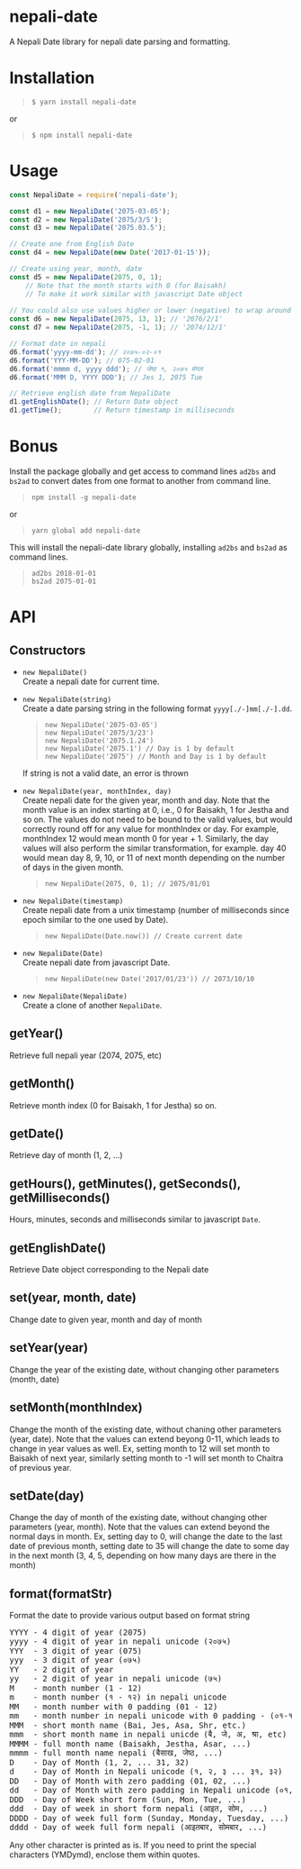 # nepali-date
A Nepali Date library for nepali date parsing and formatting.

# Installation
> `$ yarn install nepali-date`

or

> `$ npm install nepali-date`

# Usage
```javascript
const NepaliDate = require('nepali-date');

const d1 = new NepaliDate('2075-03-05');
const d2 = new NepaliDate('2075/3/5');
const d3 = new NepaliDate('2075.03.5');

// Create one from English Date
const d4 = new NepaliDate(new Date('2017-01-15')); 

// Create using year, month, date
const d5 = new NepaliDate(2075, 0, 1); 
    // Note that the month starts with 0 (for Baisakh)
    // To make it work similar with javascript Date object
  
// You could also use values higher or lower (negative) to wrap around
const d6 = new NepaliDate(2075, 13, 1); // '2076/2/1'
const d7 = new NepaliDate(2075, -1, 1); // '2074/12/1'

// Format date in nepali 
d6.format('yyyy-mm-dd'); // २०७५-०२-०१
d6.format('YYY-MM-DD'); // 075-02-01
d6.format('mmmm d, yyyy ddd'); // जेष्ठ १, २०७५ मंगल
d6.format('MMM D, YYYY DDD'); // Jes 1, 2075 Tue

// Retrieve english date from NepaliDate
d1.getEnglishDate(); // Return Date object
d1.getTime();        // Return timestamp in milliseconds
```
# Bonus
Install the package globally and get access to command lines `ad2bs`
and `bs2ad` to convert dates from one format to another from command line.

> `npm install -g nepali-date`

or 

> `yarn global add nepali-date`

This will install the nepali-date library globally, installing `ad2bs`
and `bs2ad` as command lines.

> `ad2bs 2018-01-01`<br/>
> `bs2ad 2075-01-01`<br/>

# API
## Constructors
* `new NepaliDate()`<br/>
   Create a nepali date for current time.

* `new NepaliDate(string)`<br/>
   Create a date parsing string in the following format `yyyy[./-]mm[./-].dd`.<br/>
   > `new NepaliDate('2075-03-05')`<br/> 
     `new NepaliDate('2075/3/23')`<br/>
     `new NepaliDate('2075.1.24')`<br/>
     `new NepaliDate('2075.1') // Day is 1 by default`</br>
     `new NepaliDate('2075') // Month and Day is 1 by default`<br/>
   
   If string is not a valid date, an error is thrown

* `new NepaliDate(year, monthIndex, day)`<br/>
  Create nepali date for the given year, month and day. Note that the month
  value is an index starting at 0, i.e., 0 for Baisakh, 1 for Jestha and 
  so on. The values do not need to be bound to the valid values, but would 
  correctly round off for any value for monthIndex or day. For example, 
  monthIndex 12 would mean month 0 for year + 1. Similarly, the day values 
  will also perform the similar transformation, for example. day 40 would 
  mean day 8, 9, 10, or 11 of next month depending on the number of days 
  in the given month.
  > `new NepaliDate(2075, 0, 1); // 2075/01/01`<br/>

* `new NepaliDate(timestamp)`<br/>
  Create nepali date from a unix timestamp (number of milliseconds since
  epoch similar to the one used by Date).
  > `new NepaliDate(Date.now()) // Create current date`

* `new NepaliDate(Date)`<br/>
  Create nepali date from javascript Date.
  > `new NepaliDate(new Date('2017/01/23')) // 2073/10/10`<br/>
* `new NepaliDate(NepaliDate)`<br/>
  Create a clone of another `NepaliDate`.


## getYear()
Retrieve full nepali year (2074, 2075, etc)

## getMonth()
Retrieve month index (0 for Baisakh, 1 for Jestha) so on.

## getDate()
Retrieve day of month (1, 2, ...)

## getHours(), getMinutes(), getSeconds(), getMilliseconds()
Hours, minutes, seconds and milliseconds similar to javascript `Date`.

## getEnglishDate()
Retrieve Date object corresponding to the Nepali date

## set(year, month, date)
Change date to given year, month and day of month

## setYear(year)
Change the year of the existing date, without changing
other parameters (month, date)

## setMonth(monthIndex)
Change the month of the existing date, without chaning
other parameters (year, date). Note that the values can extend
beyong 0-11, which leads to change in year values as well. Ex, 
setting month to 12 will set month to Baisakh of next year, similarly
setting month to -1 will set month to Chaitra of previous year.

## setDate(day)
Change the day of month of the existing date, without changing
other parameters (year, month). Note that the values can extend
beyond the normal days in month. Ex, setting day to 0, will change
the date to the last date of previous month, setting date to 35 will
change the date to some day in the next month (3, 4, 5, depending on
how many days are there in the month)

## format(formatStr)
Format the date to provide various output based on format string
<pre>
YYYY - 4 digit of year (2075)
yyyy - 4 digit of year in nepali unicode (२०७५)
YYY  - 3 digit of year (075)
yyy  - 3 digit of year (०७५)
YY   - 2 digit of year
yy   - 2 digit of year in nepali unicode (७५)
M    - month number (1 - 12)
m    - month number (१ - १२) in nepali unicode
MM   - month number with 0 padding (01 - 12)
mm   - month number in nepali unicode with 0 padding - (०१-१२)
MMM  - short month name (Bai, Jes, Asa, Shr, etc.)
mmm  - short month name in nepali unicde (ब‍ै, जे, अ, श्रा, etc)
MMMM - full month name (Baisakh, Jestha, Asar, ...)
mmmm - full month name nepali (बैसाख, जेष्ठ, ...)
D    - Day of Month (1, 2, ... 31, 32)
d    - Day of Month in Nepali unicode (१, २, ३ ... ३१, ३२)
DD   - Day of Month with zero padding (01, 02, ...)
dd   - Day of Month with zero padding in Nepali unicode (०१, ०२, ...)
DDD  - Day of Week short form (Sun, Mon, Tue, ...)
ddd  - Day of week in short form nepali (आइत, सोम, ...)
DDDD - Day of week full form (Sunday, Monday, Tuesday, ...)
dddd - Day of week full form nepali (आइतबार, सोमबार, ...)
</pre>
Any other character is printed as is. If you need to print the
special characters (YMDymd), enclose them within quotes.






